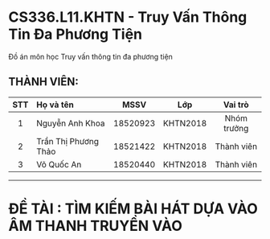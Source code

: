 # CS336.L11.KHTN - Truy Vấn Thông Tin Đa Phương Tiện
Đồ án môn học Truy vấn thông tin đa phương tiện
## THÀNH VIÊN:
|STT| Họ và tên         |MSSV       |Lớp       |Vai trò      |
|:-:|:------------------|:---------:|:--------:|:-----------:|
| 1	|Nguyễn Anh Khoa	| 18520923	|KHTN2018  | Nhóm trưởng |
| 2	|Trần Thị Phương Thảo	| 18521422	|KHTN2018  | Thành viên  |
| 3	|Võ Quốc An	| 18520440	|KHTN2018  | Thành viên  |
---
# ĐỀ TÀI : TÌM KIẾM BÀI HÁT DỰA VÀO ÂM THANH TRUYỀN VÀO



